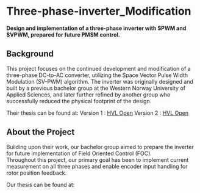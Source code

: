 # Three-phase-inverter_Modification

**Design and implementation of a three-phase inverter with SPWM and SVPWM, prepared for future PMSM control.**

## Background
This project focuses on the continued development and modification of a three-phase DC-to-AC converter, utilizing the Space Vector Pulse Width Modulation (SV-PWM) algorithm.
The inverter was originally designed and built by a previous bachelor group at the Western Norway University of Applied Sciences, and later further refined by another group who successfully reduced the physical footprint of the design.

Their thesis can be found at:
Version 1 : [HVL Open](https://hdl.handle.net/11250/3105460)
Version 2 : [HVL Open](https://hdl.handle.net/11250/3147156)


## About the Project

Building upon their work, our bachelor group aimed to prepare the inverter for future implementation of Field Oriented Control (FOC).  
Throughout this project, our primary goal has been to implement current measurement on all three phases and enable encoder input handling for rotor position feedback.


Our thesis can be found at: 

